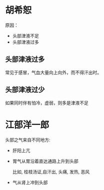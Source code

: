 # 胡希恕

原因：

- 头部津液不足
- 头部津液过多

## 头部津液过多

常见于感冒，气血大量向上向外，而不得汗出时。

## 头部津液过少

如果同时伴有怕冷，虚弱，则多是津液不足

# 江部洋一郎
头部之气来自不同地方:

- 肝阳上亢
- 胃气从胃沿着直达通路上升到头部
    
    比如, 桂枝汤证,自汗出, 头痛, 发热, 恶风

- 气从肾上冲到头部

# 


